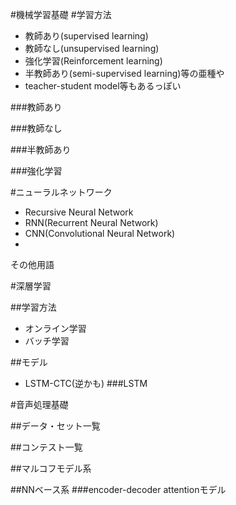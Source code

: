 #機械学習基礎
#学習方法
* 教師あり(supervised learning)
* 教師なし(unsupervised learning)
* 強化学習(Reinforcement learning)
* 半教師あり(semi-supervised learning)等の亜種や
* teacher-student model等もあるっぽい

###教師あり

###教師なし

###半教師あり

###強化学習

<!-- 機械学習基礎ここまで -->



#ニューラルネットワーク

* Recursive Neural Network
* RNN(Recurrent Neural Network)
* CNN(Convolutional Neural Network)
* 

その他用語
<!-- ニューラルネットワークここまで -->
#深層学習

##学習方法
* オンライン学習
* バッチ学習


##モデル
* LSTM-CTC(逆かも)
###LSTM
<!-- 深層学習ここまで -->
#音声処理基礎


##データ・セット一覧


##コンテスト一覧


##マルコフモデル系


##NNベース系
###encoder-decoder attentionモデル
<!-- 音声処理基礎ここまで -->
